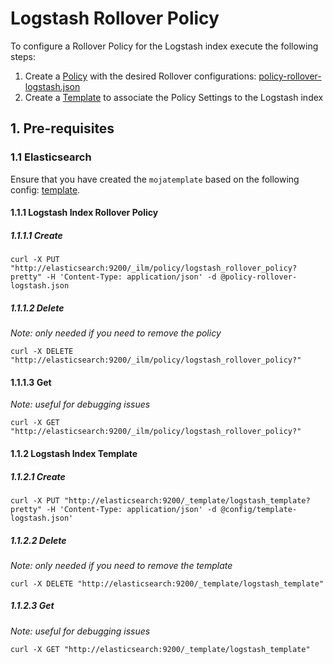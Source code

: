 # Logstash Rollover Policy

To configure a Rollover Policy for the Logstash index execute the following steps:

1. Create a [Policy](#1111-create) with the desired Rollover configurations: [policy-rollover-logstash.json](./policy-rollover-logstash.json)
2. Create a [Template](#1121-create) to associate the Policy Settings to the Logstash index

## 1. Pre-requisites

### 1.1 Elasticsearch

Ensure that you have created the `mojatemplate` based on the following config: [template](./config/template-mojaloop.json).

#### 1.1.1 Logstash Index Rollover Policy

##### 1.1.1.1 Create
```curl
curl -X PUT "http://elasticsearch:9200/_ilm/policy/logstash_rollover_policy?pretty" -H 'Content-Type: application/json' -d @policy-rollover-logstash.json
```

##### 1.1.1.2 Delete
_Note: only needed if you need to remove the policy_
```curl
curl -X DELETE "http://elasticsearch:9200/_ilm/policy/logstash_rollover_policy?"
```

#### 1.1.1.3 Get
_Note: useful for debugging issues_
```curl
curl -X GET "http://elasticsearch:9200/_ilm/policy/logstash_rollover_policy?"
```

#### 1.1.2 Logstash Index Template

##### 1.1.2.1 Create
```curl
curl -X PUT "http://elasticsearch:9200/_template/logstash_template?pretty" -H 'Content-Type: application/json' -d @config/template-logstash.json'
```

##### 1.1.2.2 Delete
_Note: only needed if you need to remove the template_
```curl
curl -X DELETE "http://elasticsearch:9200/_template/logstash_template"
```

 ##### 1.1.2.3 Get
 _Note: useful for debugging issues_
```curl
curl -X GET "http://elasticsearch:9200/_template/logstash_template"
```
